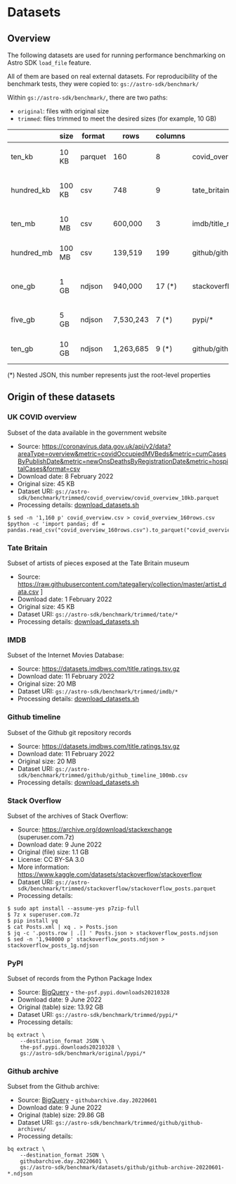 # Datasets

## Overview

The following datasets are used for running performance benchmarking on Astro SDK `load_file` feature.

All of them are based on real external datasets. For reproducibility of the benchmark tests, they were copied to:
`gs://astro-sdk/benchmark/`

Within `gs://astro-sdk/benchmark/`, there are two paths:
* `original`: files with original size
* `trimmed`: files trimmed to meet the desired sizes (for example, 10 GB)

|            | size   | format  | rows      | columns | path to trimmed file(s)                     | description                 |
|------------|--------|---------|-----------|---------|---------------------------------------------|-----------------------------|
| ten_kb     | 10 KB  | parquet | 160       | 8       | covid_overview/covid_overview_10kb.parquet  | UK Covid overview sample    |
| hundred_kb | 100 KB | csv     | 748       | 9       | tate_britain/artist_data_100kb.csv          | Tate Gallery artist sample  |
| ten_mb     | 10 MB  | csv     | 600,000   | 3       | imdb/title_ratings_10mb.csv                 | IMDB title ratings sample   |
| hundred_mb | 100 MB | csv     | 139,519   | 199     | github/github_timeline_100mb.csv            | Github timeline sample      |
| one_gb     | 1 GB   | ndjson  | 940,000   | 17 (*)  | stackoverflow/stackoverflow_posts_1g.ndjson | Stack Overflow posts sample |
| five_gb    | 5 GB   | ndjson  | 7,530,243 | 7 (*)   | pypi/*                                      | PyPI downloads sample       |
| ten_gb     | 10 GB  | ndjson  | 1,263,685 | 9 (*)   | github/github-archive/*                     | Github timeline sample      |
(*) Nested JSON, this number represents just the root-level properties


## Origin of these datasets

### UK COVID overview
<!-- markdown-link-check-disable -->

Subset of the data available in the government website
* Source: https://coronavirus.data.gov.uk/api/v2/data?areaType=overview&metric=covidOccupiedMVBeds&metric=cumCasesByPublishDate&metric=newOnsDeathsByRegistrationDate&metric=hospitalCases&format=csv
* Download date: 8 February 2022
* Original size: 45 KB
* Dataset URI: `gs://astro-sdk/benchmark/trimmed/covid_overview/covid_overview_10kb.parquet`
* Processing details: [download_datasets.sh](download_datasets.sh)
<!-- markdown-link-check-enable -->

```commandline
$ sed -n '1,160 p' covid_overview.csv > covid_overview_160rows.csv
$python -c 'import pandas; df = pandas.read_csv("covid_overview_160rows.csv").to_parquet("covid_overview_10kb.parquet")'
```


### Tate Britain
Subset of artists of pieces exposed at the Tate Britain museum
* Source:  https://raw.githubusercontent.com/tategallery/collection/master/artist_data.csv ]
* Download date: 1 February 2022
* Original size: 45 KB
* Dataset URI: `gs://astro-sdk/benchmark/trimmed/tate/*`
* Processing details: [download_datasets.sh](download_datasets.sh)

### IMDB
Subset of the Internet Movies Database:
* Source: https://datasets.imdbws.com/title.ratings.tsv.gz
* Download date: 11 February 2022
* Original size: 20 MB
* Dataset URI: `gs://astro-sdk/benchmark/trimmed/imdb/*`
* Processing details: [download_datasets.sh](download_datasets.sh)

### Github timeline
Subset of the Github git repository records
* Source: https://datasets.imdbws.com/title.ratings.tsv.gz
* Download date: 11 February 2022
* Original size: 20 MB
* Dataset URI: `gs://astro-sdk/benchmark/trimmed/github/github_timeline_100mb.csv`
* Processing details: [download_datasets.sh](download_datasets.sh)

### Stack Overflow
Subset of the archives of Stack Overflow:
* Source: https://archive.org/download/stackexchange (superuser.com.7z)
* Download date: 9 June 2022
* Original (file) size: 1.1 GB
* License: CC BY-SA 3.0
* More information: https://www.kaggle.com/datasets/stackoverflow/stackoverflow
* Dataset URI: `gs://astro-sdk/benchmark/trimmed/stackoverflow/stackoverflow_posts.parquet`
* Processing details:
```commandline
$ sudo apt install --assume-yes p7zip-full
$ 7z x superuser.com.7z
$ pip install yq
$ cat Posts.xml | xq . > Posts.json
$ jq -c '.posts.row | .[] ' Posts.json > stackoverflow_posts.ndjson
$ sed -n '1,940000 p' stackoverflow_posts.ndjson > stackoverflow_posts_1g.ndjson
```


### PyPI

Subset of records from the Python Package Index
* Source: [BigQuery](https://console.cloud.google.com/bigquery?project=astronomer-dag-authoring&page=project&ws=!1m5!1m4!4m3!1sthe-psf!2spypi!3sdownloads20210328) - `the-psf.pypi.downloads20210328`
* Download date: 9 June 2022
* Original (table) size: 13.92 GB
* Dataset URI: `gs://astro-sdk/benchmark/trimmed/pypi/*`
* Processing details:
```
bq extract \
    --destination_format JSON \
    the-psf.pypi.downloads20210328 \
    gs://astro-sdk/benchmark/original/pypi/*
```

### Github archive

Subset from the Github archive:
* Source: [BigQuery](https://console.cloud.google.com/bigquery?project=astronomer-dag-authoring&page=project&ws=!1m5!1m4!4m3!1sgithubarchive!2sday!3s20220601) - `githubarchive.day.20220601`
* Download date: 9 June 2022
* Original (table) size: 29.86 GB
* Dataset URI: `gs://astro-sdk/benchmark/trimmed/github/github-archives/`
* Processing details:
```
bq extract \
    --destination_format JSON \
    githubarchive.day.20220601 \
    gs://astro-sdk/benchmark/datasets/github/github-archive-20220601-*.ndjson
```
